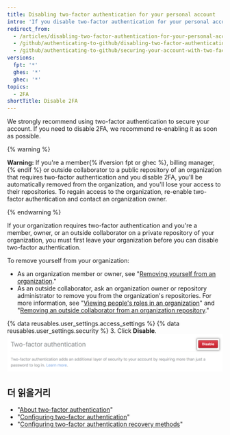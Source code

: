 ```yaml
---
title: Disabling two-factor authentication for your personal account
intro: 'If you disable two-factor authentication for your personal account, you may lose access to organizations you belong to.'
redirect_from:
  - /articles/disabling-two-factor-authentication-for-your-personal-account
  - /github/authenticating-to-github/disabling-two-factor-authentication-for-your-personal-account
  - /github/authenticating-to-github/securing-your-account-with-two-factor-authentication-2fa/disabling-two-factor-authentication-for-your-personal-account
versions:
  fpt: '*'
  ghes: '*'
  ghec: '*'
topics:
  - 2FA
shortTitle: Disable 2FA
---
```


We strongly recommend using two-factor authentication to secure your account. If you need to disable 2FA, we recommend re-enabling it as soon as possible.

{% warning %}

**Warning:** If you're a member{% ifversion fpt or ghec %}, billing manager,{% endif %} or outside collaborator to a public repository of an organization that requires two-factor authentication and you disable 2FA, you'll be automatically removed from the organization, and you'll lose your access to their repositories. To regain access to the organization, re-enable two-factor authentication and contact an organization owner.

{% endwarning %}

If your organization requires two-factor authentication and you're a member, owner, or an outside collaborator on a private repository of your organization, you must first leave your organization before you can disable two-factor authentication.

To remove yourself from your organization:
 - As an organization member or owner, see "[Removing yourself from an organization](/articles/removing-yourself-from-an-organization/)."
 - As an outside collaborator, ask an organization owner or repository administrator to remove you from the organization's repositories. For more information, see "[Viewing people's roles in an organization](/articles/viewing-people-s-roles-in-an-organization)" and "[Removing an outside collaborator from an organization repository](/articles/removing-an-outside-collaborator-from-an-organization-repository/)."

{% data reusables.user_settings.access_settings %}
{% data reusables.user_settings.security %}
3. Click **Disable**. ![Disable two-factor authentication button](/assets/images/help/2fa/disable-two-factor-authentication.png)

## 더 읽을거리

- "[About two-factor authentication](/articles/about-two-factor-authentication)"
- "[Configuring two-factor authentication](/articles/configuring-two-factor-authentication)"
- "[Configuring two-factor authentication recovery methods](/articles/configuring-two-factor-authentication-recovery-methods)"
